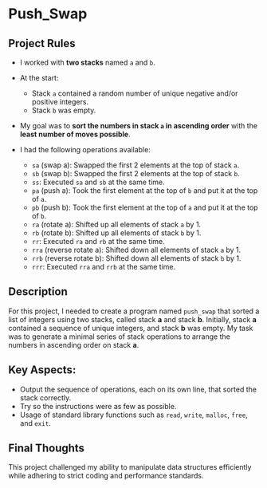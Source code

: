 # Push_Swap

## Project Rules

- I worked with **two stacks** named `a` and `b`.
- At the start:
  - Stack `a` contained a random number of unique negative and/or positive integers.
  - Stack `b` was empty.
- My goal was to **sort the numbers in stack `a` in ascending order** with the **least number of moves possible**.
- I had the following operations available:

  - `sa` (swap a): Swapped the first 2 elements at the top of stack `a`.
  - `sb` (swap b): Swapped the first 2 elements at the top of stack `b`.
  - `ss`: Executed `sa` and `sb` at the same time.
  - `pa` (push a): Took the first element at the top of `b` and put it at the top of `a`.
  - `pb` (push b): Took the first element at the top of `a` and put it at the top of `b`.
  - `ra` (rotate a): Shifted up all elements of stack `a` by 1.
  - `rb` (rotate b): Shifted up all elements of stack `b` by 1.
  - `rr`: Executed `ra` and `rb` at the same time.
  - `rra` (reverse rotate a): Shifted down all elements of stack `a` by 1.
  - `rrb` (reverse rotate b): Shifted down all elements of stack `b` by 1.
  - `rrr`: Executed `rra` and `rrb` at the same time.


## Description

For this project, I needed to create a program named `push_swap` that sorted a list of integers using two stacks, called stack **a** and stack **b**. Initially, stack **a** contained a sequence of unique integers, and stack **b** was empty.
My task was to generate a minimal series of stack operations to arrange the numbers in ascending order on stack **a**.


## Key Aspects:
- Output the sequence of operations, each on its own line, that sorted the stack correctly.
- Try so the instructions were as few as possible.
- Usage of standard library functions such as `read`, `write`, `malloc`, `free`, and `exit`.


## Final Thoughts
This project challenged my ability to manipulate data structures efficiently while adhering to strict coding and performance standards.
